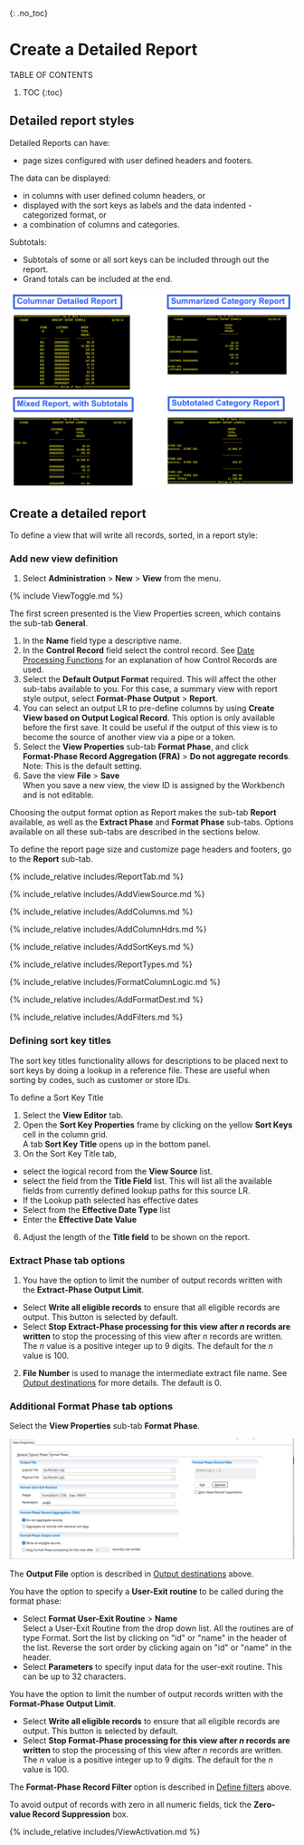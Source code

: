 {: .no_toc}
# Create a Detailed Report

TABLE OF CONTENTS 
1. TOC
{:toc}  

## Detailed report styles

Detailed Reports can have: 
- page sizes configured with user defined headers and footers.  

The data can be displayed:
- in columns with user defined column headers, or 
- displayed with the sort keys as labels and the data indented - categorized format, or
- a combination of columns and categories.  

Subtotals:  
- Subtotals of some or all sort keys can be included through out the report.
- Grand totals can be included at the end.

![Sample report output](../../images/DetailReportTypes.png)

## Create a detailed report

To define a view that will write all records, sorted, in a report style: 

### Add new view definition

1. Select **Administration** > **New** > **View** from the menu.  

{% include ViewToggle.md %}

The first screen presented is the View Properties screen, which contains the sub-tab **General**.

1. In the **Name** field  type a descriptive name.
2. In the **Control Record** field select the control record.  See [Date Processing Functions](../OverviewDateFunctions.md) for an explanation of how Control Records are used. 
3. Select the **Default Output Format** required. This will affect the other sub-tabs available to you. For this case, a summary view with report style output, select **Format-Phase Output** > **Report**.
4. You can select an output LR to pre-define columns by using **Create View based on Output Logical Record**.  This option is only available before the first save. It could be useful if the output of this view is to become the source of another view via a pipe or a token.  
5. Select the **View Properties** sub-tab **Format Phase**, and click   
**Format-Phase Record Aggregation (FRA)** > **Do not aggregate records**.  
Note: This is the default setting.  
6. Save the view **File** > **Save**  
When you save a new view, the view ID is assigned by the Workbench and is not editable.

Choosing the output format option as Report makes the sub-tab **Report** available, as well as the **Extract Phase** and **Format Phase** sub-tabs. Options available on all these sub-tabs are described in the sections below.

To define the report page size and customize page headers and footers, go to the **Report** sub-tab.

<!-- Report tab description -->
{% include_relative includes/ReportTab.md %}  

<!-- View Source specification description -->
{% include_relative includes/AddViewSource.md %} 

<!-- COLUMN specification description -->
{% include_relative includes/AddColumns.md %}  

<!-- COLUMN header specification description -->
{% include_relative includes/AddColumnHdrs.md %}  

<!-- Sort key specification description -->
{% include_relative includes/AddSortKeys.md %} 

<!-- Report Types description -->
{% include_relative includes/ReportTypes.md %}  


<!-- Format-Phase column logic description -->
{% include_relative includes/FormatColumnLogic.md %}  

<!-- Output destinations description -->
{% include_relative includes/AddFormatDest.md %}  

<!-- Define filters links -->
{% include_relative includes/AddFilters.md %}  


### Defining sort key titles

The sort key titles functionality allows for descriptions to be placed next to sort keys by doing a lookup in a reference file. These are useful when sorting by codes, such as customer or store IDs. 

To define a Sort Key Title  
1. Select the **View Editor** tab. 
2. Open the **Sort Key Properties** frame by clicking on the yellow **Sort Keys** cell in the column grid.  
A tab **Sort Key Title** opens up in the bottom panel.  
3. On the Sort Key Title tab,  
 - select the logical record from the **View Source** list.
 - select the field from the **Title Field** list. This will list all the available fields from currently defined lookup paths for this source LR.
 - If the Lookup path selected has effective dates
 - Select from the **Effective Date Type** list
 - Enter the **Effective Date Value**
6. Adjust the length of the **Title field** to be shown on the report. 


### Extract Phase tab options

1. You have the option to limit the number of output records written with the **Extract-Phase Output Limit**.  
- Select **Write all eligible records** to ensure that all eligible records are output. This button is selected by default.  
- Select **Stop Extract-Phase processing for this view after *n* records are written** to stop the processing of this view after *n* records are written. The *n* value is a positive integer up to 9 digits. The default for the *n* value is 100.

2. **File Number** is used to manage the intermediate extract file name. See [Output destinations](#output-destinations) for more details. The default is 0.

### Additional Format Phase tab options

Select the **View Properties** sub-tab **Format Phase**.  

![Format Phase sub-tab](../../images/CreateViewFormatTab2.png)  

The **Output File** option is described in [Output destinations](#output-destinations) above.

You have the option to specify a **User-Exit routine** to be called during the format phase:
- Select **Format User-Exit Routine** > **Name**  
Select a User-Exit Routine from the drop down list. All the routines
are of type Format. Sort the list by clicking on "id" or "name" in the header of the list. Reverse the sort order by clicking again on "id" or "name" in the header. 
- Select **Parameters** to specify input data for the user-exit routine. This can be up to 32 characters.

You have the option to limit the number of output records written with the **Format-Phase Output Limit**.
- Select **Write all eligible records** to ensure that all eligible records are output. This button is selected by default.  
- Select **Stop Format-Phase processing for this view after *n* records are written** to stop the processing of this view after *n* records are written. The *n* value is a positive integer up to 9 digits. The default for the *n* value is 100.

The **Format-Phase Record Filter** option is described in [Define filters](#define-filters) above.

To avoid output of records with zero in all numeric fields, tick the **Zero-value Record Suppression** box.

<!-- Activate view description -->
{% include_relative includes/ViewActivation.md %}  
